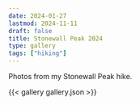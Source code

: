 ```yaml
---
date: 2024-01-27
lastmod: 2024-11-11
draft: false
title: Stonewall Peak 2024
type: gallery
tags: ["hiking"]
---
```


Photos from my Stonewall Peak hike.

{{< gallery gallery.json >}}
